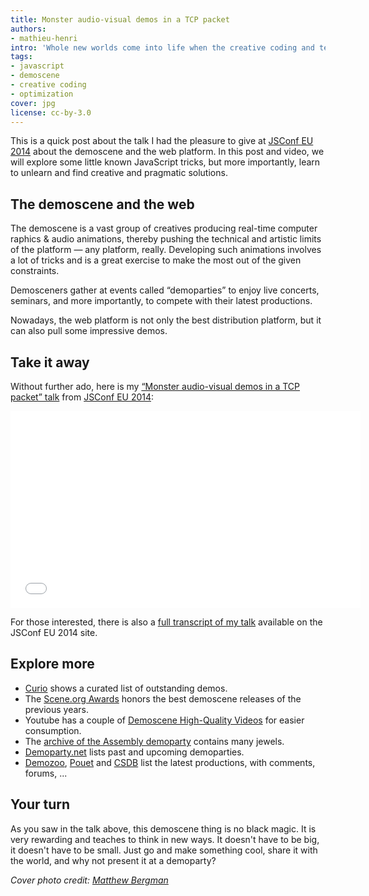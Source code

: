 ```yaml
---
title: Monster audio-visual demos in a TCP packet
authors:
- mathieu-henri
intro: 'Whole new worlds come into life when the creative coding and technical madness of the demoscene meet the breadth of optimization techniques of the web platform.'
tags:
- javascript
- demoscene
- creative coding
- optimization
cover: jpg
license: cc-by-3.0
---
```


This is a quick post about the talk I had the pleasure to give at [JSConf EU 2014](http://2014.jsconf.eu) about the demoscene and the web platform. In this post and video, we will explore some little known JavaScript tricks, but more importantly, learn to unlearn and find creative and pragmatic solutions.

## The demoscene and the web

The demoscene is a vast group of creatives producing real-time computer raphics & audio animations, thereby pushing the technical and artistic limits of the platform — any platform, really. Developing such animations involves a lot of tricks and is a great exercise to make the most out of the given constraints.

Demosceners gather at events called “demoparties” to enjoy live concerts, seminars, and more importantly, to compete with their latest productions.

Nowadays, the web platform is not only the best distribution platform, but it can also pull some impressive demos.

## Take it away

Without further ado, here is my [“Monster audio-visual demos in a TCP packet” talk](https://www.youtube.com/watch?v=8aYVH2j0kAU) from [JSConf EU 2014](http://2014.jsconf.eu):

<iframe width="560" height="315" src="//www.youtube.com/embed/8aYVH2j0kAU" frameborder="0" allowfullscreen></iframe>


For those interested, there is also a [full transcript of my talk](http://2014.jsconf.eu/speakers/mathieu-p01-henri-monster-audiovisual-demos-in-a-tcp-packet.html#transcript) available on the JSConf EU 2014 site.

## Explore more

* [Curio](http://curio.displayhack.org) shows a curated list of outstanding demos.
* The [Scene.org Awards](http://awards.scene.org) honors the best demoscene releases of the previous years.
* Youtube has a couple of [Demoscene High-Quality Videos](http://www.youtube.com/channel/UC96JVq-z0-0iHAkIkKp1_6w) for easier consumption.
* The [archive of the Assembly demoparty](http://archive.assembly.org) contains many jewels.
* [Demoparty.net](http://www.demoparty.net) lists past and upcoming demoparties.
* [Demozoo](http://demozoo.org), [Pouet](http://www.pouet.net) and [CSDB](http://www.csdb.net) list the latest productions, with comments, forums, ...

## Your turn

As you saw in the talk above, this demoscene thing is no black magic. It is very rewarding and teaches to think in new ways. It doesn't have to be big, it doesn't have to be small. Just go and make something cool, share it with the world, and why not present it at a demoparty?

*Cover photo credit: [Matthew Bergman](https://flic.kr/p/pda7X8)*
